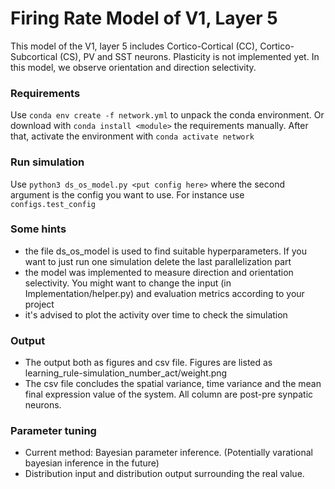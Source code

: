 # Firing Rate Model of V1, Layer 5

This model of the V1, layer 5 includes Cortico-Cortical (CC), Cortico-Subcortical (CS), PV and SST neurons. Plasticity is not implemented yet. In this model, we observe orientation and direction selectivity.

### Requirements

Use ```conda env create -f network.yml``` to unpack the conda environment. Or download with ```conda install <module>``` the requirements manually. After that, activate the environment with ```conda activate network```

### Run simulation

Use ```python3 ds_os_model.py <put config here>``` where the second argument is the config you want to use. For instance use ```configs.test_config```

### Some hints
- the file ds_os_model is used to find suitable hyperparameters. If you want to just run one simulation delete the last parallelization part
- the model was implemented to measure direction and orientation selectivity. You might want to change the input (in Implementation/helper.py) and evaluation metrics according to your project
- it's advised to plot the activity over time to check the simulation

### Output

- The output both as figures and csv file. Figures are listed as learning_rule-simulation_number_act/weight.png
- The csv file concludes the spatial variance, time variance and the mean final expression value of the system. All column are post-pre synpatic neurons. 

### Parameter tuning 

- Current method: Bayesian parameter inference. (Potentially varational bayesian inference in the future) 
- Distribution input and distribution output surrounding the real value.

